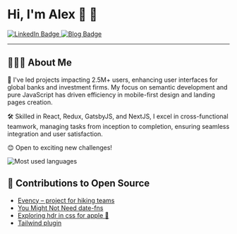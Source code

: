 # Hi, I'm Alex 👋 💾

<div id="badges">
  <a href="https://www.linkedin.com/in/2plus2is4/">
    <img src="https://img.shields.io/badge/LinkedIn-blue?style=for-the-badge&logo=linkedin&logoColor=white" alt="LinkedIn Badge"/>
  </a>
  <a href="https://js.garden">
    <img src="https://img.shields.io/badge/blog-js.garden-black?style=for-the-badge" alt="Blog Badge"/>
  </a>
</div>

---

## 👨🏻‍💻 About Me

🚀 I've led projects impacting 2.5M+ users, enhancing user interfaces for global banks and investment firms. My focus on semantic development and pure JavaScript has driven efficiency in mobile-first design and landing pages creation. 

🛠️ Skilled in React, Redux, GatsbyJS, and NextJS, I excel in cross-functional teamwork, managing tasks from inception to completion, ensuring seamless integration and user satisfaction. 

😊 Open to exciting new challenges!

<img src="https://github-readme-stats.vercel.app/api/top-langs/?username=slimcandy&exclude_repo=witcher-api&langs_count=8&layout=compact&hide=makefile&theme=react" alt="Most used languages" />

## 👷 Contributions to Open Source

- [Evency – project for hiking teams ](https://github.com/slimcandy/todorism)
- [You Might Not Need date-fns](https://github.com/cedmax/youmightnotneed/pull/193)
- [Exploring hdr in css for apple 📱](https://github.com/kiding/wanna-see-a-whiter-white/pull/6)
- [Tailwind plugin](https://github.com/slimcandy/tailwindcss-text-rendering)
